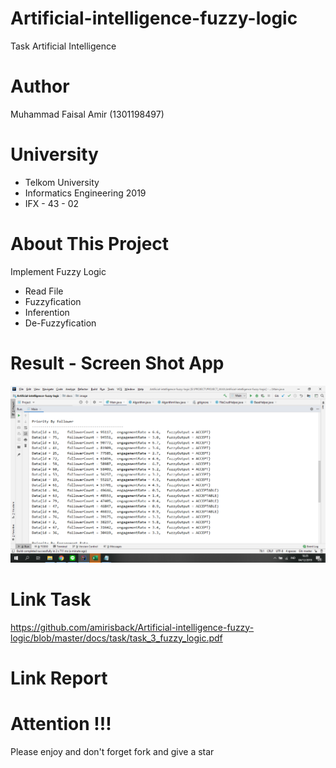 # Artificial-intelligence-fuzzy-logic
Task Artificial Intelligence

# Author
Muhammad Faisal Amir  (1301198497)

# University
- Telkom University
- Informatics Engineering 2019
- IFX - 43 - 02

# About This Project
Implement Fuzzy Logic
- Read File
- Fuzzyfication
- Inferention
- De-Fuzzyfication

# Result - Screen Shot App
![ScreenShoot Apps](docs/image/ss_main.png?raw=true)

# Link Task
https://github.com/amirisback/Artificial-intelligence-fuzzy-logic/blob/master/docs/task/task_3_fuzzy_logic.pdf

# Link Report


# Attention !!!
Please enjoy and don't forget fork and give a star
